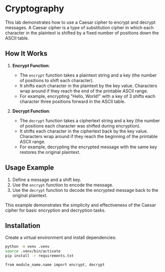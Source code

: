 # Cryptography

This lab demonstrates how to use a Caesar cipher to encrypt and decrypt messages. A Caesar cipher is a type of substitution cipher in which each character in the plaintext is shifted by a fixed number of positions down the ASCII table.

## How It Works

1. **Encrypt Function**:
    - The `encrypt` function takes a plaintext string and a key (the number of positions to shift each character).
    - It shifts each character in the plaintext by the key value. Characters wrap around if they reach the end of the printable ASCII range.
    - For example, encrypting "Hello, World!" with a key of 3 shifts each character three positions forward in the ASCII table.

2. **Decrypt Function**:
    - The `decrypt` function takes a ciphertext string and a key (the number of positions each character was shifted during encryption).
    - It shifts each character in the ciphertext back by the key value. Characters wrap around if they reach the beginning of the printable ASCII range.
    - For example, decrypting the encrypted message with the same key restores the original plaintext.

## Usage Example

1. Define a message and a shift key.
2. Use the `encrypt` function to encode the message.
3. Use the `decrypt` function to decode the encrypted message back to the original plaintext.

This example demonstrates the simplicity and effectiveness of the Caesar cipher for basic encryption and decryption tasks.


## Installation

Create a virtual environment and install dependencies:

```sh
python -m venv .venv
source .venv/bin/activate
pip install -r requirements.txt

from module_name.name import encrypt, decrypt
